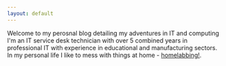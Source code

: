 ```yaml
---
layout: default
---
```


Welcome to my perosnal blog detailing my adventures in IT and computing
I'm an IT service desk technician with over 5 combined years in professional IT
with experience in educational and manufacturing sectors.
In my personal life I like to mess with things at home - [homelabbing!](./another-page.html).


